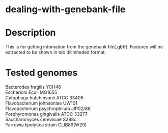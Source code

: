 
dealing-with-genebank-file
=======================

# Description
This is for getting infomation from the genebank file(.gbff). Features will be extracted to be shown in tab dilimiteded format.

# Tested genomes
Bacterodes fragilis YCH46<br>
Escherichi Ecoli MG1655<br>
Cytophaga hutchinsonii ATCC 33406<br>
Flavobacterium johnsoniae UW101<br>
Flavobacterium psychrophilum JIP02/86<br>
Porphyromonas gingivalis ATCC 33277<br>
Saccharomyces cerevisiae S288c<br>
Yarrowia lipolytica strain CLIB89(W29)<br>
